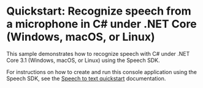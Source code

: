 # Quickstart: Recognize speech from a microphone in C# under .NET Core (Windows, macOS, or Linux)

This sample demonstrates how to recognize speech with C# under .NET Core 3.1 (Windows, macOS, or Linux) using the Speech SDK.

For instructions on how to create and run this console application using the Speech SDK, see the [Speech to text quickstart](https://docs.microsoft.com/en-us/azure/cognitive-services/speech-service/get-started-speech-to-text?pivots=programming-language-csharp) documentation. 

